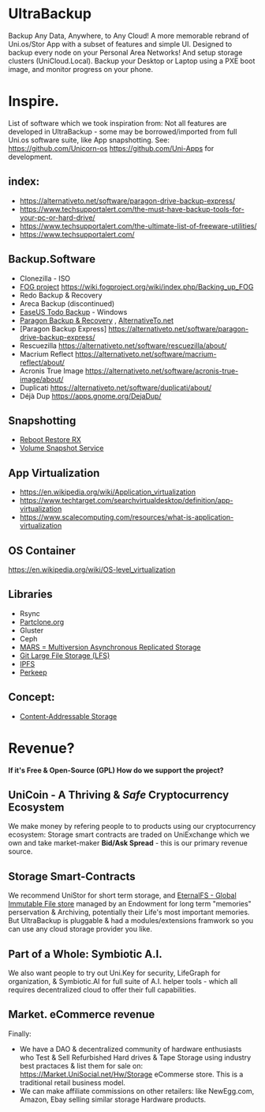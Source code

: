 # UltraBackup
Backup Any Data, Anywhere, to Any Cloud! A more memorable rebrand of Uni.os/Stor App with a subset of features and simple UI. Designed to backup every node on your Personal Area Networks! And setup storage clusters (UniCloud.Local). Backup your Desktop or Laptop using a PXE boot image, and monitor progress on your phone.

# Inspire.
List of software which we took inspiration from: Not all features are developed in UltraBackup - some may be borrowed/imported from full Uni.os software suite, like App snapshotting. See: https://github.com/Unicorn-os https://github.com/Uni-Apps for development.

## index:
- https://alternativeto.net/software/paragon-drive-backup-express/
- https://www.techsupportalert.com/the-must-have-backup-tools-for-your-pc-or-hard-drive/
- https://www.techsupportalert.com/the-ultimate-list-of-freeware-utilities/
- https://www.techsupportalert.com/

## Backup.Software
- Clonezilla - ISO
- [FOG project](https://fogproject.org) https://wiki.fogproject.org/wiki/index.php/Backing_up_FOG
- Redo Backup & Recovery
- Areca Backup (discontinued)
- [EaseUS Todo Backup](https://www.easeus.com/backup-software/tb-free.html) - Windows
- [Paragon Backup & Recovery](https://www.paragon-software.com/us/free/br-free/) , [AlternativeTo.net](https://alternativeto.net/software/paragon-drive-backup-express/)
- [Paragon Backup Express] https://alternativeto.net/software/paragon-drive-backup-express/
- Rescuezilla https://alternativeto.net/software/rescuezilla/about/
- Macrium Reflect https://alternativeto.net/software/macrium-reflect/about/
- Acronis True Image https://alternativeto.net/software/acronis-true-image/about/
- Duplicati https://alternativeto.net/software/duplicati/about/
- Déjà Dup https://apps.gnome.org/DejaDup/

## Snapshotting
- [Reboot Restore RX](https://horizondatasys.com/reboot-restore-rx-freeware/)
- [Volume Snapshot Service](https://en.wikipedia.org/wiki/Shadow_Copy)

## App Virtualization
- https://en.wikipedia.org/wiki/Application_virtualization
- https://www.techtarget.com/searchvirtualdesktop/definition/app-virtualization
- https://www.scalecomputing.com/resources/what-is-application-virtualization

## OS Container
https://en.wikipedia.org/wiki/OS-level_virtualization

## Libraries
- Rsync
- [Partclone.org](https://partclone.org/)
- Gluster
- Ceph
- [MARS = Multiversion Asynchronous Replicated Storage](https://schoebel.github.io/mars/)
- [Git Large File Storage (LFS)](https://git-lfs.com/)
- [IPFS](https://en.wikipedia.org/wiki/InterPlanetary_File_System)
- [Perkeep](https://perkeep.org/)

## Concept:
- [Content-Addressable Storage](https://en.wikipedia.org/wiki/Content-addressable_storage)


# Revenue?
**If it's Free & Open-Source (GPL) How do we support the project?**
## UniCoin - A Thriving & *Safe* Cryptocurrency Ecosystem
We make money by refering people to to products using our cryptocurrency ecosystem: Storage smart contracts are traded on UniExchange which we own and take market-maker **Bid/Ask Spread** - this is our primary revenue source.

## Storage Smart-Contracts
We recommend UniStor for short term storage, and [EternalFS - Global Immutable File store](https://github.com/EternalFS) managed by an Endowment  for long term "memories" perservation & Archiving, potentially their Life's most important memories. But UltraBackup is pluggable & had a modules/extensions framwork so you can use any cloud storage provider you like.

## Part of a Whole: Symbiotic A.I.
We also want people to try out Uni.Key for security, LifeGraph for organization, & Symbiotic.AI for full suite of A.I. helper tools - which all requires decentralized cloud to offer their full capabilities.

## Market. eCommerce revenue
Finally:
- We have a DAO & decentralized community of hardware enthusiasts who Test & Sell Refurbished Hard drives & Tape Storage using industry best practaces & list them for sale on: https://Market.UniSocial.net/Hw/Storage eCommerse store. This is a traditional retail business model. 
- We can make affiliate commissions on other retailers: like NewEgg.com, Amazon, Ebay selling similar storage Hardware products.

